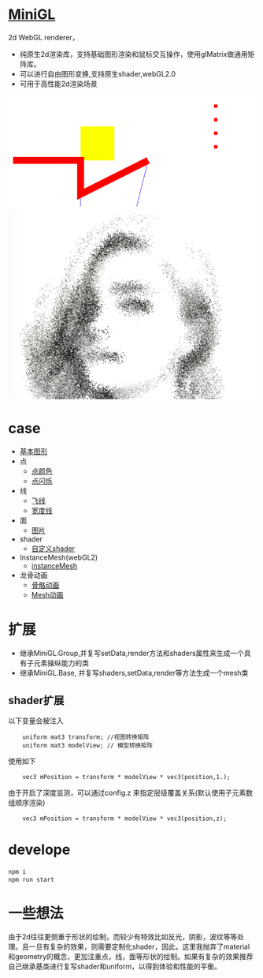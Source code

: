 # [MiniGL](https://mizy.github.io)
2d WebGL renderer，
+ 纯原生2d渲染库，支持基础图形渲染和鼠标交互操作，使用glMatrix做通用矩阵库。
+ 可以进行自由图形变换,支持原生shader,webGL2.0
+ 可用于高性能2d渲染场景
 
![](./demo.png)
![](./snapshot2.png)

# case
+ [基本图形](https://mizy.github.io/MiniGL/demo/main.html)
+ 点
	* [点颜色](https://mizy.github.io/MiniGL/demo/points/points.html)
	* [点闪烁](https://mizy.github.io/MiniGL/demo/points/shrink.html)
+ 线
    * [飞线](https://mizy.github.io/MiniGL/demo/line/flyline.html)
	* [宽度线](https://mizy.github.io/MiniGL/demo/line/meshline.html)
+ 面
	* [图片](https://mizy.github.io/MiniGL/demo/image/index.html)
+ shader
	* [自定义shader](https://mizy.github.io/MiniGL/demo/customShader/index.html)
+ InstanceMesh(webGL2)
	* [instanceMesh](https://mizy.github.io/MiniGL/demo/instanceMesh/index.html)
+ 龙骨动画 
	* [骨骼动画](https://mizy.github.io/MiniGL/demo/dragonBones/index.html)
    * [Mesh动画](https://mizy.github.io/MiniGL/demo/dragonBones/eyetrack.html)

# 扩展
+ 继承MiniGL.Group,并复写setData,render方法和shaders属性来生成一个具有子元素操纵能力的类
+ 继承MiniGL.Base, 并复写shaders,setData,render等方法生成一个mesh类

## shader扩展
以下变量会被注入
```
    uniform mat3 transform; //视图转换矩阵
    uniform mat3 modelView; // 模型转换矩阵
```
使用如下
```
    vec3 mPosition = transform * modelView * vec3(position,1.);
```
由于开启了深度监测，可以通过config.z 来指定层级覆盖关系(默认使用子元素数组顺序渲染)
```
    vec3 mPosition = transform * modelView * vec3(position,z);
```

# develope
```
npm i
npm run start
```

# 一些想法
由于2d往往更侧重于形状的绘制，而较少有特效比如反光，阴影，波纹等等处理。且一旦有复杂的效果，则需要定制化shader，因此，这里我抛弃了material和geometry的概念，更加注重点，线，面等形状的绘制。如果有复杂的效果推荐自己继承基类进行复写shader和uniform，以得到体验和性能的平衡。